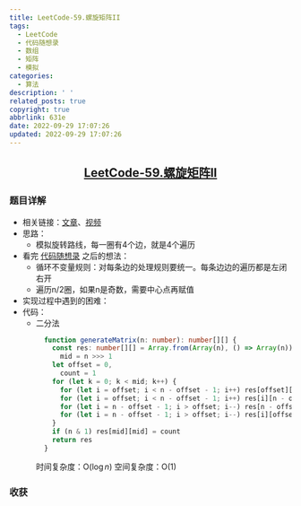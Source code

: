 ```yaml
---
title: LeetCode-59.螺旋矩阵II
tags:
  - LeetCode
  - 代码随想录
  - 数组
  - 矩阵
  - 模拟
categories:
  - 算法
description: ' '
related_posts: true
copyright: true
abbrlink: 631e
date: 2022-09-29 17:07:26
updated: 2022-09-29 17:07:26
---
```


## <center>[LeetCode-59.螺旋矩阵II](https://leetcode.cn/problems/spiral-matrix-ii/)</center>

### 题目详解

- 相关链接：[文章](https://programmercarl.com/0059.%E8%9E%BA%E6%97%8B%E7%9F%A9%E9%98%B5II.html#_59-%E8%9E%BA%E6%97%8B%E7%9F%A9%E9%98%B5ii)、[视频](https://www.bilibili.com/video/BV1SL4y1N7mV/?spm_id_from=pageDriver&vd_source=71d285511d98d6f3acb381e2ee160233)
- 思路：
  - 模拟旋转路线，每一圈有4个边，就是4个遍历
- 看完 [代码随想录](https://programmercarl.com/0059.%E8%9E%BA%E6%97%8B%E7%9F%A9%E9%98%B5II.html#_59-%E8%9E%BA%E6%97%8B%E7%9F%A9%E9%98%B5ii) 之后的想法：
  - 循环不变量规则：对每条边的处理规则要统一。每条边边的遍历都是左闭右开
  - 遍历n/2圈，如果n是奇数，需要中心点再赋值
- 实现过程中遇到的困难：
- 代码：
  - 二分法
    ```ts
      function generateMatrix(n: number): number[][] {
        const res: number[][] = Array.from(Array(n), () => Array(n)),
          mid = n >>> 1
        let offset = 0,
          count = 1
        for (let k = 0; k < mid; k++) {
          for (let i = offset; i < n - offset - 1; i++) res[offset][i] = count++
          for (let i = offset; i < n - offset - 1; i++) res[i][n - offset - 1] = count++
          for (let i = n - offset - 1; i > offset; i--) res[n - offset - 1][i] = count++
          for (let i = n - offset - 1; i > offset; i--) res[i][offset] = count++
        }
        if (n & 1) res[mid][mid] = count
        return res
      }
    ```
    时间复杂度：O($\log n$)
    空间复杂度：O(1)

### 收获
